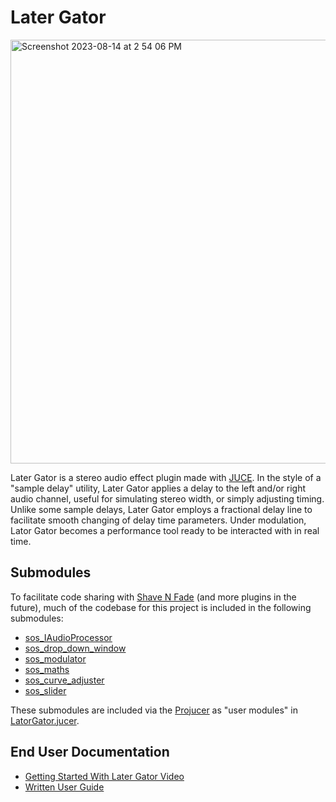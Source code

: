 # Later Gator
<img width="678" alt="Screenshot 2023-08-14 at 2 54 06 PM" src="https://github.com/MasonSelf/SynthsOfSelf_LaterGator/assets/55724853/b7597a55-b1a3-424b-b68b-354b570fdcf7">





Later Gator is a stereo audio effect plugin made with [JUCE](https://github.com/juce-framework/JUCE). In the style of a "sample delay" utility, 
Later Gator applies a delay to the left and/or right audio channel, 
useful for simulating stereo width, or simply adjusting timing. Unlike some sample delays, Later Gator employs a 
fractional delay line to facilitate smooth changing of delay time parameters. Under modulation, Lator Gator becomes
a performance tool ready to be interacted with in real time. 

## Submodules

To facilitate code sharing with [Shave N Fade](https://github.com/MasonSelf/SynthsOfSelf_ShaveNFade) 
(and more plugins in the future), much of the codebase for this project is included in the following submodules:
* [sos_IAudioProcessor](https://github.com/MasonSelf/sos_IAudioProcessor)
* [sos_drop_down_window](https://github.com/MasonSelf/sos_drop_down_window)
* [sos_modulator](https://github.com/MasonSelf/sos_modulator)
* [sos_maths](https://github.com/MasonSelf/sos_maths)
* [sos_curve_adjuster](https://github.com/MasonSelf/sos_curve_adjuster)
* [sos_slider](https://github.com/MasonSelf/sos_sliders)

These submodules are included via the [Projucer](https://docs.juce.com/master/tutorial_new_projucer_project.html) as 
"user modules" in 
[LatorGator.jucer](https://github.com/MasonSelf/SynthsOfSelf_LaterGator/blob/main/LaterGator.jucer). 

## End User Documentation

* [Getting Started With Later Gator Video](https://youtu.be/ejBIt9U87zo?si=i24O7zv_caMcFMyN)
* [Written User Guide](https://www.masonself.com/later-gator-manual)




